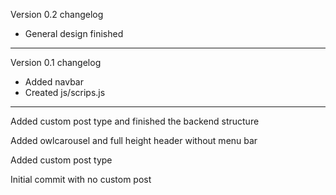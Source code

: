 Version 0.2 changelog
- General design finished

---

Version 0.1 changelog
- Added navbar
- Created js/scrips.js

---

Added custom post type and finished the backend structure

Added owlcarousel and full height header without menu bar

Added custom post type

Initial commit with no custom post









